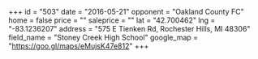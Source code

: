 +++
id = "503"
date = "2016-05-21"
opponent = "Oakland County FC"
home = false
price = ""
saleprice = ""
lat = "42.700462"
lng = "-83.1236207"
address = "575 E Tienken Rd, Rochester Hills, MI 48306"
field_name = "Stoney Creek High School"
google_map = "https://goo.gl/maps/eMujsK47e812"
+++
